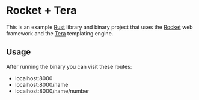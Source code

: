 # Rocket + Tera

This is an example [Rust](https://www.rust-lang.org) library and binary project that uses the [Rocket](https://rocket.rs) web framework and the [Tera](https://tera.netlify.com) templating engine.

## Usage

After running the binary you can visit these routes:

* localhost:8000
* localhost:8000/name
* localhost:8000/name/number
